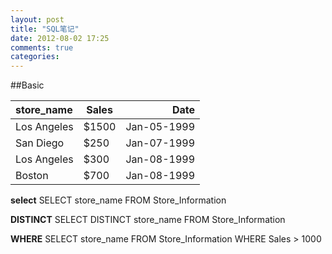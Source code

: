 ```yaml
---
layout: post
title: "SQL笔记"
date: 2012-08-02 17:25
comments: true
categories: 
---
```


##Basic

|store_name	|Sales|Date		  |
|:----------|-----|----------:|
|Los Angeles|$1500|Jan-05-1999|
|San Diego	|$250 |Jan-07-1999|
|Los Angeles|$300 |Jan-08-1999|
|Boston		|$700 |Jan-08-1999|

**select**
SELECT store_name FROM Store_Information

**DISTINCT**
SELECT DISTINCT store_name FROM Store_Information

**WHERE**
SELECT store_name
FROM Store_Information
WHERE Sales > 1000 


